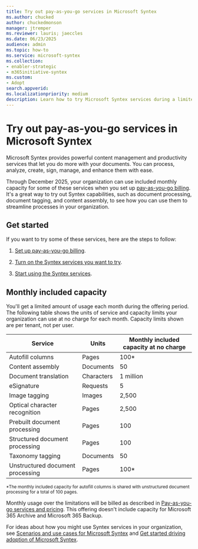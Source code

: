 ```yaml
---
title: Try out pay-as-you-go services in Microsoft Syntex
ms.author: chucked
author: chuckedmonson
manager: jtremper
ms.reviewer: lauris; jaeccles
ms.date: 06/23/2025
audience: admin
ms.topic: how-to
ms.service: microsoft-syntex
ms.collection:
- enabler-strategic
- m365initiative-syntex
ms.custom: 
- Adopt
search.appverid:
ms.localizationpriority: medium
description: Learn how to try Microsoft Syntex services during a limited offering.
---
```


# Try out pay-as-you-go services in Microsoft Syntex

Microsoft Syntex provides powerful content management and productivity services that let you do more with your documents. You can process, analyze, create, sign, manage, and enhance them with ease.

Through December 2025, your organization can use included monthly capacity for some of these services when you set up [pay-as-you-go billing](syntex-azure-billing.md). It's a great way to try out Syntex capabilities, such as document processing, document tagging, and content assembly, to see how you can use them to streamline processes in your organization.

## Get started

If you want to try some of these services, here are the steps to follow:

1. [Set up pay-as-you-go billing](syntex-azure-billing.md).

2. [Turn on the Syntex services you want to try](set-up-microsoft-syntex.md).

3. [Start using the Syntex services](syntex-overview.md#document-and-image-services).

## Monthly included capacity

You'll get a limited amount of usage each month during the offering period. The following table shows the units of service and capacity limits your organization can use at no charge for each month. Capacity limits shown are per tenant, not per user.

|Service  |Units  |Monthly included capacity at no charge  |
|---------|---------|---------|
|Autofill columns                 | Pages        | 100*       |
|Content assembly                 | Documents    | 50         |
|Document translation             | Characters   | 1 million  |
|eSignature                       | Requests     | 5          |
|Image tagging                    | Images       | 2,500      |
|Optical character recognition    | Pages        | 2,500      |
|Prebuilt document processing     | Pages        | 100        |
|Structured document processing   | Pages        | 100        |
|Taxonomy tagging                 | Documents    | 50         |
|Unstructured document processing | Pages        | 100*       |

<sup>*The monthly included capacity for autofill columns is shared with unstructured document processing for a total of 100 pages.</sup>

Monthly usage over the limitations will be billed as described in [Pay-as-you-go services and pricing](syntex-pay-as-you-go-services.md). This offering doesn't include capacity for Microsoft 365 Archive and Microsoft 365 Backup.

For ideas about how you might use Syntex services in your organization, see [Scenarios and use cases for Microsoft Syntex](adoption-scenarios.md) and [Get started driving adoption of Microsoft Syntex](adoption-getstarted.md).
